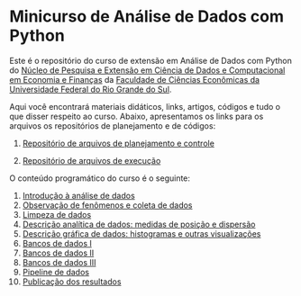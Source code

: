 # Minicurso de Análise de Dados com Python

Este é o repositório do curso de extensão em Análise de Dados com Python do [Núcleo de Pesquisa e Extensão em Ciência de Dados e Computacional em Economia e Finanças]([http://www.ufrgs.br/e-compfin](https://www.ufrgs.br/ecompfin/)) da [Faculdade de Ciências Econômicas da Universidade Federal do Rio Grande do Sul](https://www.ufrgs.br/fce/).

Aqui você encontrará materiais didáticos, links, artigos, códigos e tudo o que disser respeito ao curso.  Abaixo, apresentamos os links para os arquivos os repositórios de planejamento e de códigos:


1. [Repositório de arquivos de planejamento e controle](https://drive.google.com/drive/folders/1v-x_ObiJeY15WOYBVjHROa8XiggCL1lR)

2. [Repositório de arquivos de execução](https://github.com/ecompfin-ufrgs/data_analysis)

O conteúdo programático do curso é o seguinte:

1. [Introdução à análise de dados](intAnaData.md)
2. [Observação de fenômenos e coleta de dados](coletaDados.md)
3. [Limpeza de dados](limpezaDados.md)
4. [Descrição analítica de dados: medidas de posição e dispersão](medidaDados.md)
5. [Descrição gráfica de dados: histogramas e outras visualizações](visualizacao.md)
6. [Bancos de dados I](bancoDados1.md)
7. [Bancos de dados II](bancoDados2.md)
8. [Bancos de dados III](bancoDados3.md)
9. [Pipeline de dados](pipeline.md)
10. [Publicação dos resultados](publicacao.md)
